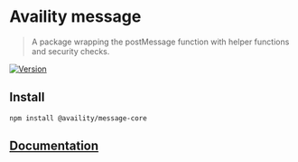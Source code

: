 # Availity message

> A package wrapping the postMessage function with helper functions and security checks.

[![Version](https://img.shields.io/npm/v/@availity/message-core.svg?style=for-the-badge)](https://www.npmjs.com/package/@availity/message-core)

## Install

`npm install @availity/message-core`

## [Documentation](https://availity.github.io/sdk-js/features/message-core)

